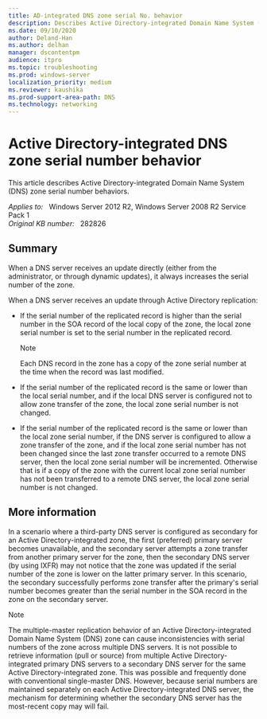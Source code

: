 ```yaml
---
title: AD-integrated DNS zone serial No. behavior
description: Describes Active Directory-integrated Domain Name System (DNS) zone serial number behaviors.
ms.date: 09/10/2020
author: Deland-Han 
ms.author: delhan
manager: dscontentpm
audience: itpro
ms.topic: troubleshooting
ms.prod: windows-server
localization_priority: medium
ms.reviewer: kaushika
ms.prod-support-area-path: DNS
ms.technology: networking
---
```

# Active Directory-integrated DNS zone serial number behavior

This article describes Active Directory-integrated Domain Name System (DNS) zone serial number behaviors.

_Applies to:_ &nbsp; Windows Server 2012 R2, Windows Server 2008 R2 Service Pack 1  
_Original KB number:_ &nbsp; 282826

## Summary

When a DNS server receives an update directly (either from the administrator, or through dynamic updates), it always increases the serial number of the zone.

When a DNS server receives an update through Active Directory replication:

- If the serial number of the replicated record is higher than the serial number in the SOA record of the local copy of the zone, the local zone serial number is set to the serial number in the replicated record.

    > [!NOTE]
    > Each DNS record in the zone has a copy of the zone serial number at the time when the record was last modified.
- If the serial number of the replicated record is the same or lower than the local serial number, and if the local DNS server is configured not to allow zone transfer of the zone, the local zone serial number is not changed.
- If the serial number of the replicated record is the same or lower than the local zone serial number, if the DNS server is configured to allow a zone transfer of the zone, and if the local zone serial number has not been changed since the last zone transfer occurred to a remote DNS server, then the local zone serial number will be incremented. Otherwise that is if a copy of the zone with the current local zone serial number has not been transferred to a remote DNS server, the local zone serial number is not changed.

## More information

In a scenario where a third-party DNS server is configured as secondary for an Active Directory-integrated zone, the first (preferred) primary server becomes unavailable, and the secondary server attempts a zone transfer from another primary server for the zone, then the secondary DNS server (by using IXFR) may not notice that the zone was updated if the serial number of the zone is lower on the latter primary server. In this scenario, the secondary successfully performs zone transfer after the primary's serial number becomes greater than the serial number in the SOA record in the zone on the secondary server.

> [!NOTE]
> The multiple-master replication behavior of an Active Directory-integrated Domain Name System (DNS) zone can cause inconsistencies with serial numbers of the zone across multiple DNS servers. It is not possible to retrieve information (pull or source) from multiple Active Directory-integrated primary DNS servers to a secondary DNS server for the same Active Directory-integrated zone. This was possible and frequently done with conventional single-master DNS. However, because serial numbers are maintained separately on each Active Directory-integrated DNS server, the mechanism for determining whether the secondary DNS server has the most-recent copy may will fail.
